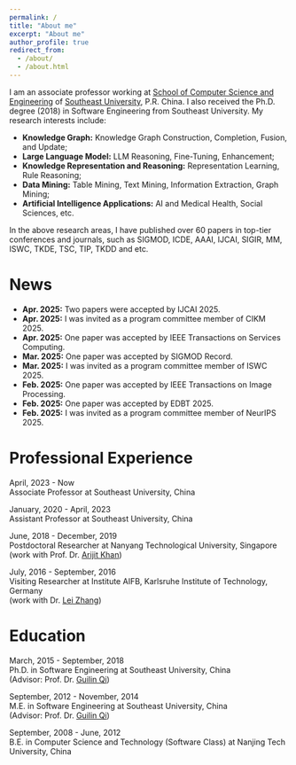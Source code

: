 ```yaml
---
permalink: /
title: "About me"
excerpt: "About me"
author_profile: true
redirect_from: 
  - /about/
  - /about.html
---
```


I am an associate professor working at [School of Computer Science and Engineering](http://cs.seu.edu.cn) of [Southeast University](https://www.seu.edu.cn), P.R. China. I also received the Ph.D. degree (2018) in Software Engineering from Southeast University. My research interests include:
* **Knowledge Graph:** Knowledge Graph Construction, Completion, Fusion, and Update;
* **Large Language Model:** LLM Reasoning, Fine-Tuning, Enhancement; 
* **Knowledge Representation and Reasoning:** Representation Learning, Rule Reasoning; 
* **Data Mining:** Table Mining, Text Mining, Information Extraction, Graph Mining; 
* **Artificial Intelligence Applications:** AI and Medical Health, Social Sciences, etc.

In the above research areas, I have published over 60 papers in top-tier conferences and journals, such as SIGMOD, ICDE, AAAI, IJCAI, SIGIR, MM, ISWC, TKDE, TSC, TIP, TKDD and etc. 

News
======
* **Apr. 2025:** Two papers were accepted by IJCAI 2025.
* **Apr. 2025:** I was invited as a program committee member of CIKM 2025.
* **Apr. 2025:** One paper was accepted by IEEE Transactions on Services Computing.
* **Mar. 2025:** One paper was accepted by SIGMOD Record.
* **Mar. 2025:** I was invited as a program committee member of ISWC 2025.
* **Feb. 2025:** One paper was accepted by IEEE Transactions on Image Processing.
* **Feb. 2025:** One paper was accepted by EDBT 2025.
* **Feb. 2025:** I was invited as a program committee member of NeurIPS 2025.

Professional Experience
======
April, 2023 - Now <br>
Associate Professor at Southeast University, China <br>

January, 2020 - April, 2023 <br>
Assistant Professor at Southeast University, China <br>

June, 2018 - December, 2019 <br>
Postdoctoral Researcher at Nanyang Technological University, Singapore <br>
(work with Prof. Dr. [Arijit Khan](https://homes.cs.aau.dk/~Arijit/))

July, 2016 - September, 2016    
Visiting Researcher at Institute AIFB, Karlsruhe Institute of Technology, Germany <br>
(work with Dr. [Lei Zhang](https://scholar.google.de/citations?user=jr-o314AAAAJ&hl=en))

Education
======
March, 2015 - September, 2018 <br>
Ph.D. in Software Engineering at Southeast University, China <br>
(Advisor: Prof. Dr. [Guilin Qi](https://cs.seu.edu.cn/gqi/main.htm))

September, 2012 - November, 2014 <br>
M.E. in Software Engineering at Southeast University, China <br>
(Advisor: Prof. Dr. [Guilin Qi](https://cs.seu.edu.cn/gqi/main.htm))

September, 2008 - June, 2012 <br>
B.E. in Computer Science and Technology (Software Class) at Nanjing Tech University, China

